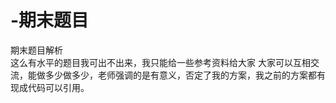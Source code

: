 # -期末题目  
期末题目解析  
这么有水平的题目我可出不出来，我只能给一些参考资料给大家
大家可以互相交流，能做多少做多少，老师强调的是有意义，否定了我的方案，我之前的方案都有现成代码可以引用。
